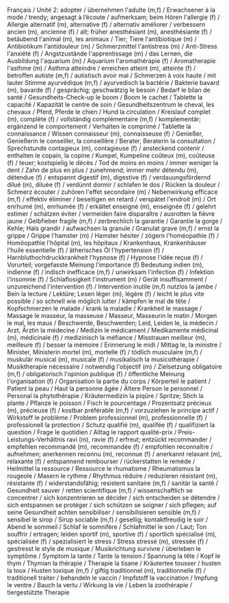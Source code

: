 Français / Unité 2:
adopter / übernehmen
l'adulte (m,f) / Erwachsener
à la mode / trendy; angesagt
à l’écoute / aufmerksam; beim Hören
l'allergie (f) / Allergie
alternatif (m), alternative (f) / alternativ
améliorer / verbessern
ancien (m), ancienne (f) / alt; früher
anesthésiant (m), anesthésiante (f) / betäubend
l'animal (m), les animaux / Tier; Tiere
l'antibiotique (m) / Antibiotikum
l'antidouleur (m) / Schmerzmittel
l'antistress (m) / Anti-Stress
l'anxiété (f) / Angstzustände
l'apprentissage (m) / das Lernen, die Ausbildung
l'aquarium (m) / Aquarium
l'aromathérapie (f) / Aromatherapie
l'asthme (m) / Asthma
atteindre / erreichen
atteint (m), atteinte (f) / betroffen
autiste (m,f) / autistisch
avoir mal / Schmerzen
à voix haute / mit lauter Stimme
ayurvédique (m,f) / ayurvedisch
la bactérie / Bakterie
bavard (m), bavarde (f) / gesprächig; geschwätzig
le besoin / Bedarf
le bilan de santé / Gesundheits-Check-up
le boom / Boom
le cachet / Tablette
la capacité / Kapazität
le centre de soin / Gesundheitszentrum
le cheval, les chevaux / Pferd, Pferde
le chien / Hund
la circulation / Kreislauf
complet (m), complète (f) / vollständig
complémentaire (m,f) / komplementär; ergänzend
le comportement / Verhalten
le comprimé / Tablette
la connaissance / Wissen
connaisseur (m), connaisseuse (f) / Genießer, Genießerin
le conseiller, la conseillère / Berater, Beraterin
la consultation / Sprechstunde
contagieux (m), contagieuse (f) / ansteckend
contenir / enthalten
le copain, la copine / Kumpel, Kumpeline 
coûteux (m), coûteuse (f) / teuer; kostspielig
le décès / Tod
de moins en moins / immer weniger
la dent / Zahn
de plus en plus / zunehmend; immer mehr
détendu (m), détendue (f) / entspannt
digestif (m), digestive (f) / verdauungsfördernd
dilué (m), diluée (f) / verdünnt
dormir / schlafen
le dos / Rücken
la douleur / Schmerz
écouter / zuhören
l'effet secondaire (m) / Nebenwirkung
efficace (m,f) / effektiv
éliminer / beseitigen
en retard / verspätet
l'endroit (m) / Ort
enrhumé (m), enrhumée (f) / erkältet
enseigné (m), enseignée (f) / gelehrt
estimer / schätzen
éviter / vermeiden
faire disparaître / ausrotten
la fièvre jaune / Gelbfieber
fragile (m,f) / zerbrechlich
la garantie / Garantie
la gorge / Kehle; Hals
grandir / aufwachsen
la granule / Granulat
grave (m,f) / ernst
la grippe / Grippe
l'hamster (m) / Hamster
hésiter / zögern
l'homéopathie (f) / Homöopathie
l'hôpital (m), les hôpitaux / Krankenhaus, Krankenhäuser
l'huile essentielle (f) / ätherisches Öl
l'hypertension (f) / Harnbluthochdruckkrankheit
l'hypnose (f) / Hypnose
l'idée reçue (f) / Vorurteil; vorgefasste Meinung
l'importance (f) Bedeutung
indien (m), indienne (f) / indisch
inefficace (m,f) / unwirksam
l'infection (f) / Infektion
l'insomnie (f) / Schlaflosigkeit
l'instrument (m) / Gerät
insuffisamment / unzureichend
l'intervention (f) / Intervention
inutile (m,f) nutzlos
la jambe / Bein
la lecture / Lektüre; Lesen
léger (m), légère (f) / leicht
le plus vite possible / so schnell wie möglich
lutter / kämpfen
le mal de tête / Kopfschmerzen
le malade / krank
la maladie / Krankheit
le massage / Massage
le masseur, la masseuse / Masseur, Masseurin
le matin / Morgen
le mal, les maux / Beschwerde, Beschwerden; Leid, Leiden
le, la médecin / Arzt, Ärztin
la médecine / Medizin
le médicament / Medikamente
médicinal (m), médicinale (f) / medizinisch
la méfiance / Misstrauen
meilleur (m), meilleure (f) / besser
la mémoire / Erinnerung
le midi / Mittag
le, la ministre / Minister, Ministerin
mortel (m), mortelle (f) / tödlich
musculaire (m,f) / muskulär
musical (m), musicale (f) / musikalisch
la musicothérapie / Musiktherapie
nécessaire / notwendig
l'objectif (m) / Zielsetzung
obligatoire (m,f) / obligatorisch
l'opinion publique (f) / öffentliche Meinung
l'organisation (f) / Organisation
la partie du corps / Körperteil
le patient / Patient
la peau / Haut
la personne âgée / Ältere Person
le personnel / Personal
la phytothérapie / Kräutermedizin
la piqûre / Spritze; Stich
la plante / Pflanze
le poisson / Fisch
le pourcentage / Prozentsatz
précieux (m), précieuse (f) / kostbar
préférable (m,f) / vorzuziehen
le principe actif / Wirkstoff
le problème / Problem
professionnel (m), professionnelle (f) / professionell
la protection / Schutz
qualifié (m), qualifée (f) / qualifiziert
la question / Frage
le quotidien / Alltag
le rapport qualité-prix / Preis-Leistungs-Verhältnis
ravi (m), ravie (f) / erfreut; entzückt
recommander / empfehlen
recommandé (m), recommandée (f) / empfohlen
reconnaître / aufnehmen; anerkennen
reconnu (m), reconnue (f) / anerkannt
relaxant (m), relaxante (f) / entspannend
rembourser / rückerstatten
le remède / Heilmittel
la ressource / Ressource
le rhumatisme / Rheumatismus
la rougeole / Masern
le rythme / Rhythmus
réduire / reduzieren
résistant (m), résistante (f) / widerstandsfähig; resistent
sanitaire (m,f) / sanitär
la santé / Gesundheit
sauver / retten
scientifique (m,f) / wissenschaftlich
se concentrer / sich konzentrieren
se décider / sich entscheiden
se détendre / sich entspannen
se protéger / sich schützen
se soigner / sich pflegen; auf seine Gesundheit achten
sensibiliser / sensibilisieren
sensible (m,f) / sensibel
le sirop / Sirup
sociable (m,f) / gesellig; kontaktfreudig
le soir / Abend
le sommeil / Schlaf
le somnifère / Schlafmittel
le son / Laut; Ton
souffrir / ertragen; leiden
sportif (m), sportive (f) / sportlich
spécialisé (m), spécialisée (f) / spezialisiert
le stress / Stress
stressé (m), stressée (f) / gestresst
le style de musique / Musikrichtung
survivre / überleben
le symptôme / Symptom
la tante / Tante
la tension / Spannung
la tête / Kopf
le thym / Thymian
la thérapie / Therapie
la tisane / Kräutertee
tousser / husten
la toux / Husten
toxique (m,f) / giftig
traditionnel (m), traditionnelle (f) / traditionell
traiter / behandeln
le vaccin / Impfstoff
la vaccination / Impfung
le ventre / Bauch
la vertu / Wirkung
la vie / Leben
la zoothérapie / tiergestützte Therapie
